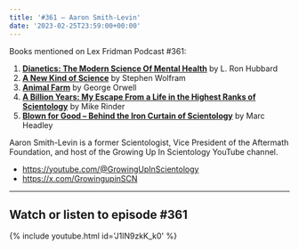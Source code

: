 ```yaml
---
title: '#361 – Aaron Smith-Levin'
date: '2023-02-25T23:59:00+00:00'
---
```


Books mentioned on Lex Fridman Podcast #361:

1. <b><a href="https://amzn.to/3Y7QLPg" target="_blank" rel="sponsored noopener noreferrer">Dianetics: The Modern Science Of Mental Health</a></b> by L. Ron Hubbard
2. <b><a href="https://amzn.to/3StHZtS" target="_blank" rel="sponsored noopener noreferrer">A New Kind of Science</a></b> by Stephen Wolfram
3. <b><a href="https://amzn.to/3xV7afy" target="_blank" rel="sponsored noopener noreferrer">Animal Farm</a></b> by George Orwell
4. <b><a href="https://amzn.to/3EGXR6t" target="_blank" rel="sponsored noopener noreferrer">A Billion Years: My Escape From a Life in the Highest Ranks of Scientology</a></b> by Mike Rinder
5. <b><a href="https://amzn.to/3XXIoWw" target="_blank" rel="sponsored noopener noreferrer">Blown for Good – Behind the Iron Curtain of Scientology</a></b> by Marc Headley

Aaron Smith-Levin is a former Scientologist, Vice President of the Aftermath Foundation, and host of the Growing Up In Scientology YouTube channel.

- <a href="https://youtube.com/@GrowingUpInScientology" target="_blank">https://youtube.com/@GrowingUpInScientology</a>
- <a href="https://x.com/GrowingupinSCN" target="_blank">https://x.com/GrowingupinSCN</a>

- - - - - -

## Watch or listen to episode #361

{% include youtube.html id='J1lN9zkK_k0' %}